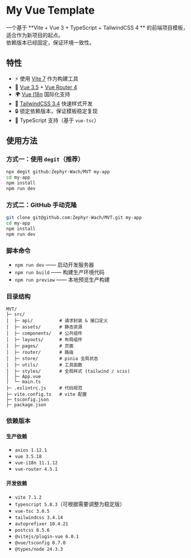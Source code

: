 # My Vue Template

一个基于 **Vite + Vue 3 + TypeScript + TailwindCSS 4 ** 的前端项目模板，适合作为新项目的起点。  
依赖版本已经固定，保证环境一致性。

## 特性

- ⚡ 使用 [Vite 7](https://vitejs.dev/) 作为构建工具  
- 🖖 [Vue 3.5](https://vuejs.org/) + [Vue Router 4](https://router.vuejs.org/)  
- 🌍 [Vue I18n](https://vue-i18n.intlify.dev/) 国际化支持  
- 🎨 [TailwindCSS 3.4](https://tailwindcss.com/) 快速样式开发  
- 🔒 锁定依赖版本，保证模板稳定复现  
- 📝 TypeScript 支持（基于 `vue-tsc`）

## 使用方法

### 方式一：使用 `degit`（推荐）

```bash
npx degit github:Zephyr-Wach/MVT my-app
cd my-app
npm install
npm run dev
```

### 方式二：GitHub 手动克隆

```bash
git clone git@github.com:Zephyr-Wach/MVT.git my-app
cd my-app
npm install
npm run dev
```

### 脚本命令
- `npm run dev` —— 启动开发服务器
- `npm run build` —— 构建生产环境代码
- `npm run preview` —— 本地预览生产构建

### 目录结构
```pgsql
MVT/
├─ src/
│  ├─ api/          # 请求封装 & 接口定义
│  ├─ assets/       # 静态资源
│  ├─ components/   # 公共组件
│  ├─ layouts/      # 布局组件
│  ├─ pages/        # 页面
│  ├─ router/       # 路由
│  ├─ store/        # pinia 全局状态
│  ├─ utils/        # 工具函数
│  ├─ styles/       # 全局样式 (tailwind / scss)
│  ├─ App.vue
│  └─ main.ts
├─ .eslintrc.js     # 代码规范
├─ vite.config.ts   # vite 配置
├─ tsconfig.json
├─ package.json
```

### 依赖版本
#### 生产依赖
- `axios 1.12.1`
- `vue 3.5.18`
- `vue-i18n 11.1.12`
- `vue-router 4.5.1`

#### 开发依赖
- `vite 7.1.2`
- `typescript 5.8.3`（可根据需要调整为稳定版）
- `vue-tsc 3.0.5`
- `tailwindcss 3.4.14`
- `autoprefixer 10.4.21`
- `postcss 8.5.6`
- `@vitejs/plugin-vue 6.0.1`
- `@vue/tsconfig 0.7.0`
- `@types/node 24.3.3`


